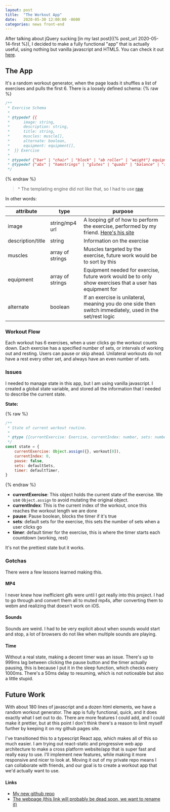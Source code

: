 ```yaml
---
layout: post
title:  "The Workout App"
date:   2020-05-30 12:00:00 -0600
categories: news front-end
---
```


After talking about jQuery sucking [in my last post]({% post_url 2020-05-14-first %}), I decided to make a fully functional "app" that is actually useful, using nothing but vanilla javascript and HTML5. You can check it out [here](/workout).

## The App
It's a random workout generator, when the page loads it shuffles a list of exercises and pulls the first 6. There is a loosely defined schema:
{% raw %}
```js
/**
 * Exercise Schema
 * 
 * @typedef {{
 *      image: string,
 *      description: string,
 *      title: string,
 *      muscles: muscle[],
 *      alternate: boolean,
 *      equipment: equipment[],
 *  }} Exercise
 * 
 * @typedef {"bar" | "chair" | "block" | "ab roller" | "weight"} equipment
 * @typedef {"abs" | "hamstrings" | "glutes" | "quads" | "balance" | "shoulder" | "stretch" | "back" | "chest" | "triceps" | "biceps"} muscle
 */
 ```
 {% endraw %}

> ^ The templating engine did not like that, so I had to use [raw](https://rubydoc.info/gems/liquid/Liquid/Raw)

In other words:

attribute | type | purpose
-- | -- | --
image | string/mp4 url| A looping gif of how to perform the exercise, performed by my friend. [Here's his site](themedicalrinse.com)
description/title | string | Information on the exercise
muscles | array of strings | Muscles targeted by the exercise, future work would be to sort by this
equipment | array of strings | Equipment needed for exercise, future work would be to only show exercises that a user has equipment for
alternate | boolean | If an exercise is unilateral, meaning you do one side then switch immediately, used in the set/rest logic

### Workout Flow

Each workout has 6 exercises, when a user clicks go the workout counts down. Each exercise has a specified number of sets, or intervals of working out and resting. Users can pause or skip ahead. Unilateral workouts do not have a rest every other set, and always have an even number of sets.

### Issues

I needed to manage state in this app, but I am using vanilla javascript. I created a global state variable, and stored all the information that I needed to describe the current state.

**State:**

{% raw %}
```js
/**
 * State of current workout routine.
 *
 * @type {{currentExercise: Exercise, currentIndex: number, sets: number, timer: number, pause: boolean}}
 */
const state = {
    currentExercise: Object.assign({}, workout[0]),
    currentIndex: 0,
    pause: false,
    sets: defaultSets,
    timer: defaultTimer,
}
```
{% endraw %}

* **currentExercise**: This object holds the current state of the exercise. We use `Object.assign` to avoid mutating the original object.
* **currentIndex**: This is the current index of the workout, once this reaches the workout length we are done
* **pause**: Pause boolean, blocks the timer if it's true
* **sets**: default sets for the exercise, this sets the number of sets when a user clicks go
* **timer**: default timer for the exercise, this is where the timer starts each countdown (working, rest)

It's not the prettiest state but it works.

### Gotchas

There were a few lessons learned making this.

#### MP4

I never knew how inefficient gifs were until I got really into this project. I had to go through and convert them all to muted mp4s, after converting them to webm and realizing that doesn't work on iOS.

#### Sounds

Sounds are weird. I had to be very explicit about when sounds would start and stop, a lot of browsers do not like when multiple sounds are playing.

#### Time

Without a real state, making a decent timer was an issue. There's up to 999ms lag between clicking the pause button and the timer actually pausing, this is because I put it in the sleep function, which checks every 1000ms. There's a 50ms delay to resuming, which is not noticeable but also a little stupid.

## Future Work

With about 180 lines of javascript and a dozen html elements, we have a random workout generator. The app is fully functional, quick, and it does exactly what I set out to do. There are more features I could add, and I could make it prettier, but at this point I don't think there's a reason to limit myself further by keeping it on my github pages site.

I've transitioned this to a typescript React app, which makes all of this so much easier. I am trying out react-static and progressive web app architecture to make a cross platform website/app that is super fast and really easy to use. I'll implement new features, while making it more responsive and nicer to look at. Moving it out of my private repo means I can collaborate with friends, and our goal is to create a workout app that we'd actually want to use.

#### Links

* [My new github repo](https://github.com/nickjmiller/integrum-amplify/)
* [The webpage (this link will probably be dead soon, we want to rename it)](https://integrum.nickmiller.dev)